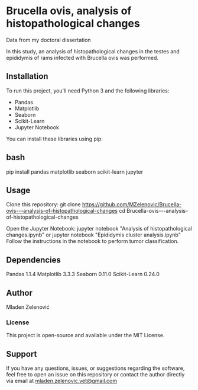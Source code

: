 # Brucella ovis,  analysis of histopathological changes
 Data from my doctoral dissertation

In this study, an analysis of histopathological changes in the testes 
and epididymis of rams infected with Brucella ovis was performed.

## Installation

To run this project, you'll need Python 3 and the following libraries:
- Pandas
- Matplotlib
- Seaborn
- Scikit-Learn
- Jupyter Notebook

You can install these libraries using pip:

## bash
pip install pandas matplotlib seaborn scikit-learn jupyter

## Usage
Clone this repository:
git clone https://github.com/MZelenovic/Brucella-ovis---analysis-of-histopathological-changes
cd Brucella-ovis---analysis-of-histopathological-changes

Open the Jupyter Notebook:
jupyter notebook "Analysis of histopathological changes.ipynb" or
jupyter notebook "Epididymis cluster analysis.ipynb"
Follow the instructions in the notebook to perform tumor classification.

## Dependencies
Pandas 1.1.4
Matplotlib 3.3.3
Seaborn 0.11.0
Scikit-Learn 0.24.0

## Author
Mladen Zelenović

### License
This project is open-source and available under the MIT License.

## Support

If you have any questions, issues, or suggestions regarding the software, feel free to open an issue on 
this repository or contact the author directly via email at mladen.zelenovic.vet@gmail.com
